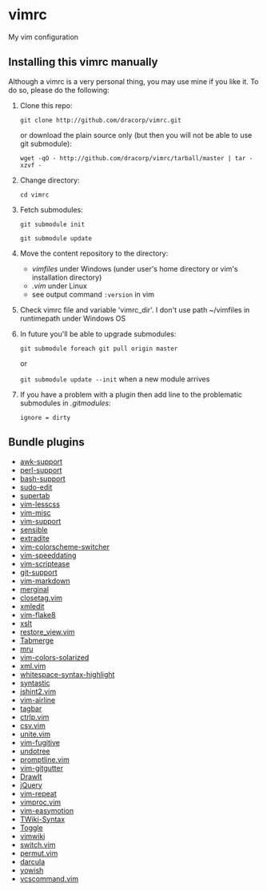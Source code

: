vimrc
=====

My vim configuration

## Installing this vimrc manually

Although a vimrc is a very personal thing, you may use mine if you
like it.  To do so, please do the following:

1. Clone this repo:

    `git clone http://github.com/dracorp/vimrc.git`

    or download the plain source only (but then you will not be able to use git submodule):

    `wget -qO - http://github.com/dracorp/vimrc/tarball/master | tar -xzvf -`

3. Change directory:

    `cd vimrc`

4. Fetch submodules:

    `git submodule init`

    `git submodule update`

5. Move the content repository to the directory:

    * *vimfiles* under Windows (under user's home directory or vim's installation directory)
    * *.vim* under Linux
    * see output command `:version` in vim

6. Check vimrc file and variable 'vimrc_dir'. I don't use path ~/vimfiles in runtimepath under Windows OS

7. In future you'll be able to upgrade submodules:

    `git submodule foreach git pull origin master`

    or

    `git submodule update --init` when a new module arrives

8. If you have a problem with a plugin then add line to the problematic submodules in _.gitmodules_:

    `ignore = dirty`

## Bundle plugins

* [awk-support](https://github.com/vim-scripts/awk-support.vim.git)
* [perl-support](https://github.com/vim-scripts/perl-support.vim.git)
* [bash-support](https://github.com/vim-scripts/bash-support.vim.git)
* [sudo-edit](https://github.com/vim-scripts/SudoEdit.vim.git)
* [supertab](https://github.com/vim-scripts/SuperTab--Van-Dewoestine.git)
* [vim-lesscss](https://github.com/vim-scripts/vim-lesscss)
* [vim-misc](https://github.com/vim-scripts/vim-misc.git)
* [vim-support](https://github.com/vim-scripts/Vim-Support.git)
* [sensible](https://github.com/tpope/vim-sensible.git)
* [extradite](https://github.com/vim-scripts/extradite.vim.git)
* [vim-colorscheme-switcher](https://github.com/xolox/vim-colorscheme-switcher.git)
* [vim-speeddating](https://github.com/tpope/vim-speeddating.git)
* [vim-scriptease](https://github.com/tpope/vim-scriptease.git)
* [git-support](https://github.com/vim-scripts/Git-Support.git)
* [vim-markdown](https://github.com/plasticboy/vim-markdown.git)
* [merginal](https://github.com/vim-scripts/Merginal.git)
* [closetag.vim](https://github.com/vim-scripts/closetag.vim.git)
* [xmledit](https://github.com/vim-scripts/xmledit.git)
* [vim-flake8](https://github.com/nvie/vim-flake8.git)
* [xslt](https://github.com/vim-scripts/xslt.git)
* [restore_view.vim](https://github.com/vim-scripts/restore_view.vim.git)
* [Tabmerge](https://github.com/vim-scripts/Tabmerge.git)
* [mru](https://github.com/yegappan/mru.git)
* [vim-colors-solarized](https://github.com/altercation/vim-colors-solarized.git)
* [xml.vim](https://github.com/vim-scripts/xml.vim.git)
* [whitespace-syntax-highlight](https://github.com/vim-scripts/whitespace-syntax-highlight.git)
* [syntastic](https://github.com/scrooloose/syntastic.git)
* [jshint2.vim](https://github.com/Shutnik/jshint2.vim.git)
* [vim-airline](https://github.com/bling/vim-airline.git)
* [tagbar](https://github.com/majutsushi/tagbar.git)
* [ctrlp.vim](https://github.com/kien/ctrlp.vim.git)
* [csv.vim](https://github.com/chrisbra/csv.vim.git)
* [unite.vim](https://github.com/Shougo/unite.vim.git)
* [vim-fugitive](https://github.com/tpope/vim-fugitive.git)
* [undotree](https://github.com/mbbill/undotree.git)
* [promptline.vim](https://github.com/edkolev/promptline.vim.git)
* [vim-gitgutter](https://github.com/airblade/vim-gitgutter.git)
* [DrawIt](https://github.com/vim-scripts/DrawIt.git)
* [jQuery](https://github.com/vim-scripts/jQuery.git)
* [vim-repeat](git://github.com/tpope/vim-repeat.git)
* [vimproc.vim](https://github.com/Shougo/vimproc.vim.git)
* [vim-easymotion](https://github.com/Lokaltog/vim-easymotion)
* [TWiki-Syntax](https://github.com/vim-scripts/TWiki-Syntax.git)
* [Toggle](https://github.com/vim-scripts/Toggle.git)
* [vimwiki](https://github.com/vimwiki/vimwiki.git)
* [switch.vim](https://github.com/AndrewRadev/switch.vim.git)
* [permut.vim](https://github.com/vim-scripts/permut.vim.git)
* [darcula](https://github.com/blueshirts/darcula.git)
* [yowish](https://github.com/vim-scripts/yowish.git)
* [vcscommand.vim](https://github.com/vim-scripts/vcscommand.vim.git)

